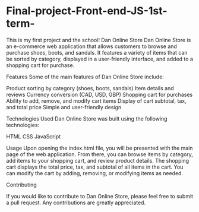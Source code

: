 # Final-project-Front-end-JS-1st-term-
This is my first project and the school!
Dan Online Store
Dan Online Store is an e-commerce web application that allows customers to browse and purchase shoes, boots, and sandals. It features a variety of items that can be sorted by category, displayed in a user-friendly interface, and added to a shopping cart for purchase.


Features
Some of the main features of Dan Online Store include:

Product sorting by category (shoes, boots, sandals)
Item details and reviews
Currency conversion (CAD, USD, GBP)
Shopping cart for purchases
Ability to add, remove, and modify cart items
Display of cart subtotal, tax, and total price
Simple and user-friendly design


Technologies Used
Dan Online Store was built using the following technologies:

HTML
CSS
JavaScript

Usage
Upon opening the index.html file, you will be presented with the main page of the web application. From there, you can browse items by category, add items to your shopping cart, and review product details. The shopping cart displays the total price, tax, and subtotal of all items in the cart. You can modify the cart by adding, removing, or modifying items as needed.

Contributing

If you would like to contribute to Dan Online Store, please feel free to submit a pull request. Any contributions are greatly appreciated.
